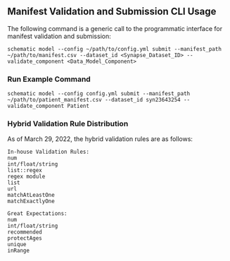 ## Manifest Validation and Submission CLI Usage

The following command is a generic call to the programmatic interface for manifest validation and submission:

`schematic model --config ~/path/to/config.yml submit --manifest_path ~/path/to/manifest.csv --dataset_id <Synapse_Dataset_ID> --validate_component <Data_Model_Component>`

### Run Example Command

```schematic model --config config.yml submit --manifest_path ~/path/to/patient_manifest.csv --dataset_id syn23643254 --validate_component Patient```

### Hybrid Validation Rule Distribution
As of March 29, 2022, the hybrid validation rules are as follows:


    In-house Validation Rules:
    num
    int/float/string
    list::regex
    regex module
    list
    url
    matchAtLeastOne
    matchExactlyOne

    Great Expectations:
    num
    int/float/string
    recommended
    protectAges
    unique
    inRange
